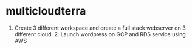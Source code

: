 # multicloudterra
1. Create 3 different workspace and create a full stack webserver on 3 different cloud.  2. Launch wordpress on GCP and RDS service using AWS

